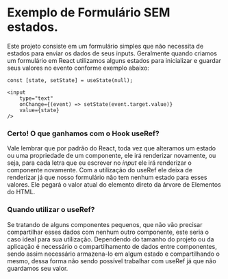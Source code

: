 # Exemplo de Formulário SEM estados.

Este projeto consiste em um formulário simples que não necessita de estados para enviar os dados de seus inputs.
Geralmente quando criamos um formulário em React utilizamos alguns estados para inicializar e guardar seus valores no evento conforme exemplo abaixo:

```
const [state, setState] = useState(null);

<input
	type="text"
	onChange={(event) => setState(event.target.value)}
	value={state}
/>
```

### Certo! O que ganhamos com o Hook useRef?

Vale lembrar que por padrão do React, toda vez que alteramos um estado ou uma propriedade de um componente, ele irá renderizar novamente, ou seja, para cada letra que eu escrever no <i>input</i> ele irá renderizar o componente novamente.
Com  a utilização do useRef ele deixa de renderizar já que nosso formulário não tem nenhum estado para esses valores. Ele pegará o valor atual do elemento direto da árvore de Elementos do HTML.

### Quando utilizar o useRef?

Se tratando de alguns componentes pequenos, que não vão precisar compartilhar esses dados com nenhum outro componente, este seria o caso ideal para sua utilização.
Dependendo do tamanho do projeto ou da aplicação é necessário o compartilhamento de dados entre componentes, sendo assim necessário armazena-lo em algum estado e compartilhando o mesmo, dessa forma não sendo possível trabalhar com useRef já que não guardamos seu valor.
